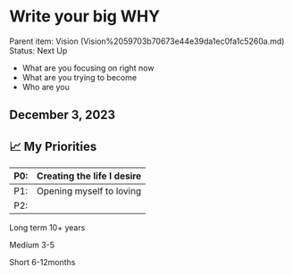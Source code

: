 # Write your big WHY

Parent item: Vision (Vision%2059703b70673e44e39da1ec0fa1c5260a.md)
Status: Next Up

- What are you focusing on right now
- What are you trying to become
- Who are you

## December 3, 2023

## 📈 **My Priorities**

| P0: | Creating the life I desire |
| --- | --- |
| P1: | Opening myself to loving  |
| P2: |  |

Long term 10+ years

Medium 3-5

Short 6-12months